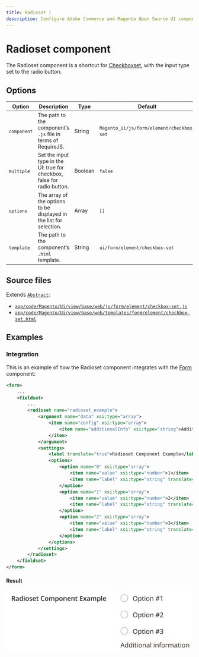```yaml
---
title: Radioset |
description: Configure Adobe Commerce and Magento Open Source UI components and integrate them with other components.
---
```


# Radioset component

The Radioset component is a shortcut for [Checkboxset](checkbox-set.md), with the input type set to the radio button.

## Options

|Option|Description|Type|Default|
|--- |--- |--- |--- |
|`component`|The path to the component’s `.js` file in terms of RequireJS.|String|`Magento_Ui/js/form/element/checkbox-set`|
|`multiple`|Set the input type in the UI: true for checkbox, false for radio button.|Boolean|`false`|
|`options`|The array of the options to be displayed in the list for selection.|Array|`[]`|
|`template`|The path to the component’s `.html` template.|String|`ui/form/element/checkbox-set`|

## Source files

Extends [`Abstract`](https://github.com/magento/magento2/blob/2.4/app/code/Magento/Ui/view/base/web/js/form/element/abstract.js):

-  [`app/code/Magento/Ui/view/base/web/js/form/element/checkbox-set.js`](https://github.com/magento/magento2/blob/2.4/app/code/Magento/Ui/view/base/web/js/form/element/checkbox-set.js)
-  [`app/code/Magento/Ui/view/base/web/templates/form/element/checkbox-set.html`](https://github.com/magento/magento2/blob/2.4/app/code/Magento/Ui/view/base/web/templates/form/element/checkbox-set.html)

## Examples

### Integration

This is an example of how the Radioset component integrates with the [Form](form.md) component:

```xml
<form>
    ...
    <fieldset>
        ...
        <radioset name="radioset_example">
            <argument name="data" xsi:type="array">
                <item name="config" xsi:type="array">
                    <item name="additionalInfo" xsi:type="string">Additional information</item>
                </item>
            </argument>
            <settings>
                <label translate="true">Radioset Component Example</label>
                <options>
                    <option name="0" xsi:type="array">
                        <item name="value" xsi:type="number">1</item>
                        <item name="label" xsi:type="string" translate="true">Option #1</item>
                    </option>
                    <option name="1" xsi:type="array">
                        <item name="value" xsi:type="number">2</item>
                        <item name="label" xsi:type="string" translate="true">Option #2</item>
                    </option>
                    <option name="2" xsi:type="array">
                        <item name="value" xsi:type="number">3</item>
                        <item name="label" xsi:type="string" translate="true">Option #3</item>
                    </option>
                </options>
            </settings>
        </radioset>
    </fieldset>
</form>
```

#### Result

![Radioset Component Example](../../_images/ui-components/ui-radioset-result.png)
